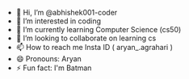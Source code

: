 - 👋 Hi, I’m @abhishek001-coder
- 👀 I’m interested in coding 
- 🌱 I’m currently learning Computer Science (cs50)
- 💞️ I’m looking to collaborate on learning cs
- 📫 How to reach me Insta ID ( aryan_.agrahari )
- 😄 Pronouns: Aryan 
- ⚡ Fun fact: I'm Batman

<!---
abhishek001-coder/abhishek001-coder is a ✨ special ✨ repository because its `README.md` (this file) appears on your GitHub profile.
You can click the Preview link to take a look at your changes.
--->
